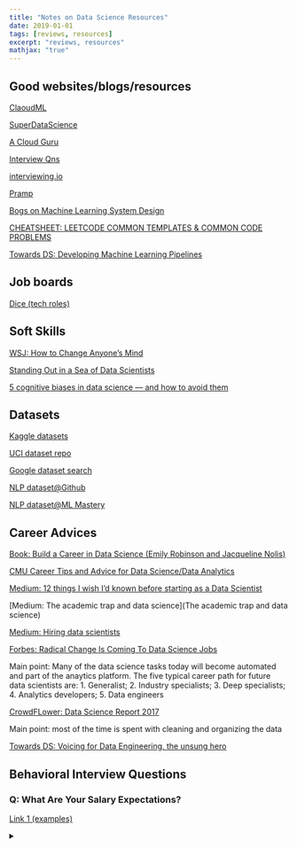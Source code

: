 ```yaml
---
title: "Notes on Data Science Resources"
date: 2019-01-01
tags: [reviews, resources]
excerpt: "reviews, resources"
mathjax: "true"
---
```

## Good websites/blogs/resources

[ClaoudML](https://www.claoudml.com/)

[SuperDataScience](https://www.superdatascience.com/)

[A Cloud Guru](https://acloud.guru/)

[Interview Qns](https://www.reddit.com/r/datascience/comments/f7cdwg/data_science_and_machine_learning_interview/)

[interviewing.io](https://interviewing.io/)

[Pramp](https://www.pramp.com/#/)

[Bogs on Machine Learning System Design](https://www.linkedin.com/posts/ricomeinl_machinelearning-systemdesign-artificialintelligence-activity-6637794482542661633-3pWV/)

[CHEATSHEET: LEETCODE COMMON TEMPLATES & COMMON CODE PROBLEMS](https://cheatsheet.dennyzhang.com/cheatsheet-leetcode-a4)

[Towards DS: Developing Machine Learning Pipelines](https://towardsdatascience.com/developing-machine-learning-pipelines-2881e50fc5e4)
## Job boards

[Dice (tech roles)](https://www.dice.com/)


## Soft Skills
[WSJ: How to Change Anyone’s Mind](https://www.wsj.com/articles/how-to-change-anyones-mind-11582301073?mod=searchresults&page=1&pos=1)

[Standing Out in a Sea of Data Scientists](https://learningwithdata.com/posts/tylerfolkman/standing-out-in-a-sea-of-data-scientists-c82e42a1e62b/#be-strategic)

[5 cognitive biases in data science — and how to avoid them](https://thenextweb.com/syndication/2020/05/26/5-cognitive-biases-in-data-science-and-how-to-avoid-them/?utm_campaign=General%20INFORMS%20Content&utm_content=130328312&utm_medium=social&utm_source=facebook&hss_channel=fbp-139024155342&fbclid=IwAR1klVLGpjwC3Xbr8r1d3o1sWClrNenZj1qtVsTjdp_peBX9BmnYQuO09wo)

## Datasets

[Kaggle datasets](https://www.kaggle.com/datasets)

[UCI dataset repo](https://archive.ics.uci.edu/ml/datasets.php)

[Google dataset search](https://datasetsearch.research.google.com/)

[NLP dataset@Github](https://github.com/niderhoff/nlp-datasets)

[NLP dataset@ML Mastery](https://machinelearningmastery.com/datasets-natural-language-processing/)

## Career Advices

[Book: Build a Career in Data Science (Emily Robinson and Jacqueline Nolis)](https://www.manning.com/books/build-a-career-in-data-science)

[CMU Career Tips and Advice for Data Science/Data Analytics](https://www.cmu.edu/career/documents/industry-guides/data-science-tip-sheet.pdf)

[Medium: 12 things I wish I’d known before starting as a Data Scientist](https://medium.com/deliberate-data-science/12-things-i-wish-id-known-before-starting-as-a-data-scientist-45989be6300e)

[Medium: The academic trap and data science](The academic trap and data science)

[Medium: Hiring data scientists](https://medium.com/@skyetetra/hiring-data-scientists-part-1-2813ba44be9b)

[Forbes: Radical Change Is Coming To Data Science Jobs](https://www.forbes.com/sites/forbestechcouncil/2019/03/01/radical-change-is-coming-to-data-science-jobs/#44bda5fbdfcc)

Main point: Many of the data science tasks today will become automated and part of the anaytics platform. The five typical career path for future data scientists are: 1. Generalist; 2. Industry specialists; 3. Deep specialists; 4. Analytics developers; 5. Data engineers

[CrowdFLower: Data Science Report 2017](https://visit.figure-eight.com/rs/416-ZBE-142/images/CrowdFlower_DataScienceReport.pdf)

Main point: most of the time is spent with cleaning and organizing the data

[Towards DS: Voicing for Data Engineering, the unsung hero](https://towardsdatascience.com/voicing-for-data-engineering-the-unsung-hero-b91b6ef39dcd)
## Behavioral Interview Questions

### Q: What Are Your Salary Expectations?

[Link 1 (examples)](https://www.thebalancecareers.com/interview-questions-about-your-salary-expectations-2061235)


<details>
<summary> 
  
</summary>
<br>
  
<br>
</details>
